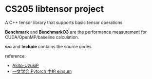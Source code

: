 # CS205 libtensor project

A C++ tensor library that supports basic tensor operations.

**Benchmark** and **BenchmarkO3** are the performance measurement for CUDA/OpenMP/baseline calculation.

**src** and **Include** contains the source codes.

reference: 
- [Akito-UzukiP](https://github.com/Akito-UzukiP/libtensor)
- [一文学会 Pytorch 中的 einsum](https://zhuanlan.zhihu.com/p/361209187)
